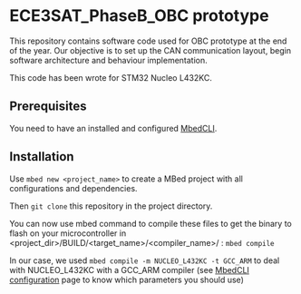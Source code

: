 # ECE3SAT_PhaseB_OBC prototype

This repository contains software code used for OBC prototype at the end of the year.
Our objective is to set up the CAN communication layout, begin software architecture and behaviour implementation.

This code has been wrote for STM32 Nucleo L432KC.

## Prerequisites

You need to have an installed and configured [MbedCLI](https://os.mbed.com/docs/v5.7/tools/arm-mbed-cli.html).


## Installation

Use `mbed new <project_name>` to create a MBed project with all configurations and dependencies.

Then `git clone` this repository in the project directory.

You can now use mbed command to compile these files to get the binary to flash on your microcontroller
in <project_dir>/BUILD/<target_name>/<compiler_name>/ :  `mbed compile`

In our case, we used `mbed compile -m NUCLEO_L432KC -t GCC_ARM` to deal with NUCLEO_L432KC with a GCC_ARM compiler
(see [MbedCLI configuration](https://os.mbed.com/docs/v5.7/tools/configuring-mbed-cli.html) page to know which parameters you should use)
